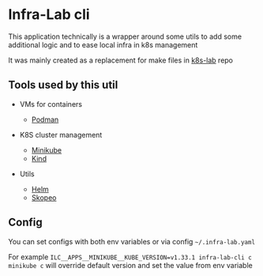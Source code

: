 # Infra-Lab cli

This application technically is a wrapper around some utils to add some additional logic and to ease local infra in k8s management

It was mainly created as a replacement for make files in [k8s-lab](https://github.com/yura-shutkin/k8s-lab) repo

## Tools used by this util

- VMs for containers
  - [Podman](https://podman.io/)

- K8S cluster management
  - [Minikube](https://minikube.sigs.k8s.io/)
  - [Kind](https://kind.sigs.k8s.io/)

- Utils
  - [Helm](https://helm.sh/)
  - [Skopeo](https://github.com/containers/skopeo)

## Config

You can set configs with both env variables or via config `~/.infra-lab.yaml`

For example `ILC__APPS__MINIKUBE__KUBE_VERSION=v1.33.1 infra-lab-cli c minikube c` will override default version and set the value from env variable
